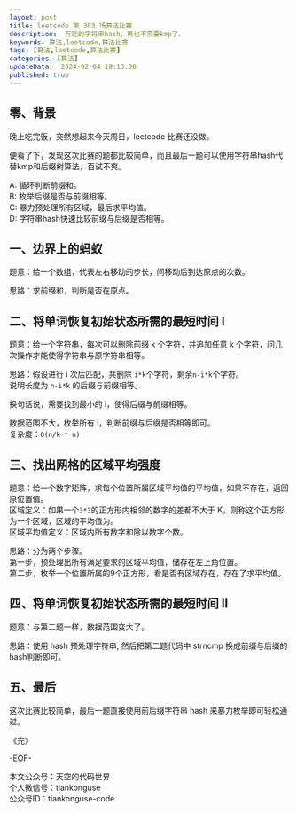 ```yaml
---
layout: post  
title: leetcode 第 383 场算法比赛 
description:  万能的字符串hash，再也不需要kmp了。  
keywords: 算法,leetcode,算法比赛  
tags: [算法,leetcode,算法比赛]  
categories: [算法]  
updateData:  2024-02-04 18:13:00  
published: true  
---
```



## 零、背景  


晚上吃完饭，突然想起来今天周日，leetcode 比赛还没做。  

便看了下，发现这次比赛的题都比较简单，而且最后一题可以使用字符串hash代替kmp和后缀树算法，百试不爽。   


A: 循环判断前缀和。  
B: 枚举后缀是否与前缀相等。   
C: 暴力预处理所有区域，最后求平均值。  
D: 字符串hash快速比较前缀与后缀是否相等。    


## 一、边界上的蚂蚁  


题意：给一个数组，代表左右移动的步长，问移动后到达原点的次数。  


思路：求前缀和，判断是否在原点。  


## 二、将单词恢复初始状态所需的最短时间 I  


题意：给一个字符串，每次可以删除前缀 k 个字符，并追加任意 k 个字符，问几次操作才能使得字符串与原字符串相等。  


思路：假设进行 i 次后匹配，共删除 `i*k`个字符，剩余`n-i*k`个字符。  
说明长度为 `n-i*k`  的后缀与前缀相等。  


换句话说，需要找到最小的 i，使得后缀与前缀相等。  


数据范围不大，枚举所有 i，判断前缀与后缀是否相等即可。  
复杂度：`O(n/k * n)`  


## 三、找出网格的区域平均强度  


题意：给一个数字矩阵，求每个位置所属区域平均值的平均值，如果不存在，返回原位置值。  
区域定义：如果一个`3*3`的正方形内相邻的数字的差都不大于 K，则称这个正方形为一个区域，区域的平均值为。  
区域平均值定义：区域内所有数字和除以数字个数。  


思路：分为两个步骤。  
第一步，预处理出所有满足要求的区域平均值，储存在左上角位置。  
第二步，枚举一个位置所属的9个正方形，看是否有区域存在，存在了求平均值。  


## 四、将单词恢复初始状态所需的最短时间 II  


题意：与第二题一样，数据范围变大了。  


思路：使用 hash 预处理字符串, 然后把第二题代码中 strncmp 换成前缀与后缀的hash判断即可。  


## 五、最后  


这次比赛比较简单，最后一题直接使用前后缀字符串 hash 来暴力枚举即可轻松通过。  




《完》  


-EOF-  



本文公众号：天空的代码世界  
个人微信号：tiankonguse  
公众号ID：tiankonguse-code  
  

